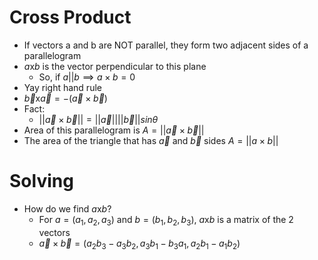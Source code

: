 # Cross Product

- If vectors a and b are NOT parallel, they form two adjacent sides of a parallelogram
- $a$x$b$ is the vector perpendicular to this plane
	- So, if $a$||$b\implies a\times b=0$
- Yay right hand rule
- $\overrightarrow{b}$x$\overrightarrow{a}$$=-(\overrightarrow{a}\times\overrightarrow{b})$
- Fact:
	- $||\overrightarrow{a}\times\overrightarrow{b}||=||\overrightarrow{a}||||\overrightarrow{b}||sin\theta$
- Area of this parallelogram is $A=||\overrightarrow{a}\times\overrightarrow{b}||$
- The area of the triangle that has $\overrightarrow{a}$ and $\overrightarrow{b}$ sides $A=||a\times b||$
# Solving
- How do we find $a$x$b$?
	- For $a=(a_1,a_2,a_3)$ and $b=(b_1,b_2,b_3)$, $a$x$b$ is a matrix of the 2 vectors
	- $\overrightarrow{a}\times\overrightarrow{b}=(a_2b_3-a_3b_2,a_3b_1-b_3a_1,a_2b_1-a_1b_2)$ 